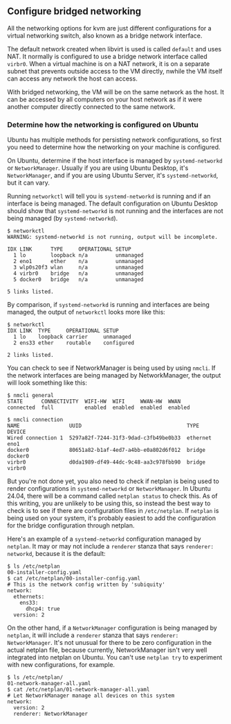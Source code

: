## Configure bridged networking

All the networking options for kvm are just different configurations for a virtual networking
switch, also known as a bridge network interface.

The default network created when libvirt is used is called `default` and uses NAT. It normally
is configured to use a bridge network interface called `virbr0`. When a virtual machine is
on a NAT network, it is on a separate subnet that prevents outside access to the VM directly,
nwhile the VM itself can access any network the host can access.

With bridged networking, the VM will be on the same network as the host. It can be accessed
by all computers on your host network as if it were another computer directly connected to
the same network.

### Determine how the networking is configured on Ubuntu

Ubuntu has multiple methods for persisting network configurations, so first you need to
determine how the networking on your machine is configured.

On Ubuntu, determine if the host interface is managed by `systemd-networkd` or `NetworkManager`.
Usually if you are using Ubuntu Desktop, it's `NetworkManager`, and if you are using
Ubuntu Server, it's `systemd-networkd`, but it can vary.

Running `networkctl` will tell you is `systemd-networkd` is running and if an interface
is being managed. The default configuration on Ubuntu Desktop should show that
`systemd-networkd` is not running and the interfaces are not being managed (by `systemd-networkd`).

```
$ networkctl
WARNING: systemd-networkd is not running, output will be incomplete.

IDX LINK      TYPE     OPERATIONAL SETUP    
  1 lo        loopback n/a         unmanaged
  2 eno1      ether    n/a         unmanaged
  3 wlp0s20f3 wlan     n/a         unmanaged
  4 virbr0    bridge   n/a         unmanaged
  5 docker0   bridge   n/a         unmanaged

5 links listed.
```

By comparison, if `systemd-networkd` is running and interfaces are being managed, the
output of `networkctl` looks more like this:

```
$ networkctl
IDX LINK  TYPE     OPERATIONAL SETUP
  1 lo    loopback carrier     unmanaged
  2 ens33 ether    routable    configured

2 links listed.
```

You can check to see if NetworkManager is being used by using `nmcli`. If the network
interfaces are being managed by NetworkManager, the output will look something like
this:

```
$ nmcli general
STATE      CONNECTIVITY  WIFI-HW  WIFI     WWAN-HW  WWAN    
connected  full          enabled  enabled  enabled  enabled

$ nmcli connection
NAME                UUID                                  TYPE      DEVICE  
Wired connection 1  5297a82f-7244-31f3-9dad-c3fb49be0b33  ethernet  eno1    
docker0             80651a82-b1af-4ed7-a4bb-e0a802d6f012  bridge    docker0 
virbr0              d0da1989-df49-44dc-9c48-aa3c978fbb90  bridge    virbr0
```

But you're not done yet, you also need to check if netplan is being used to render
configurations in `systemd-networkd` or `NetworkManager`. In Ubuntu 24.04, there will
be a command called `netplan status` to check this. As of this writing, you are unlikely
to be using this, so instead the best way to check is to see if there are configuration
files in `/etc/netplan`. If `netplan` is being used on your system, it's probably
easiest to add the configuration for the bridge configuration through netplan.

Here's an example of a `systemd-networkd` configuration managed by `netplan`. It may
or may not include a `renderer` stanza that says `renderer: networkd`, because it is
the default:

```
$ ls /etc/netplan
00-installer-config.yaml
$ cat /etc/netplan/00-installer-config.yaml
# This is the network config written by 'subiquity'
network:
  ethernets:
    ens33:
      dhcp4: true
  version: 2
```

On the other hand, if a `NetworkManager` configuration is being managed by `netplan`,
it will include a `renderer` stanza that says `renderer: NetworkManager`. It's not
unusual for there to be zero configuration in the actual netplan file, because currently,
NetworkManager isn't very well integrated into netplan on Ubuntu. You can't use
`netplan try` to experiment with new configurations, for example.

```
$ ls /etc/netplan/
01-network-manager-all.yaml
$ cat /etc/netplan/01-network-manager-all.yaml 
# Let NetworkManager manage all devices on this system
network:
  version: 2
  renderer: NetworkManager
```
